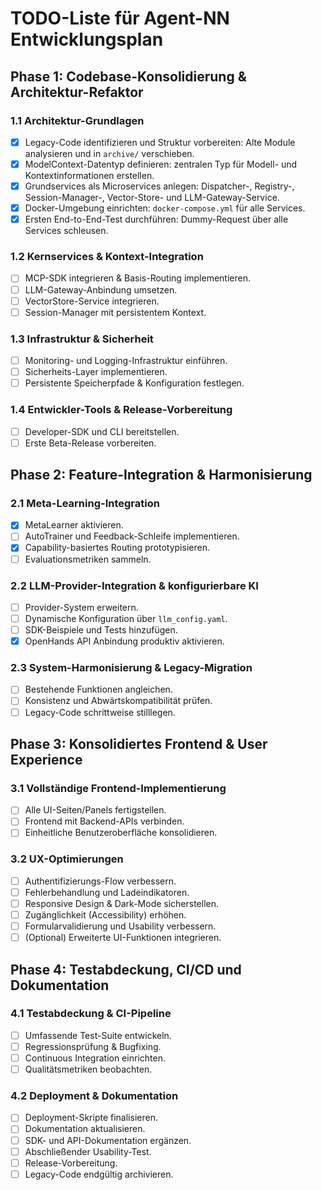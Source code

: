 # TODO-Liste für Agent-NN Entwicklungsplan

## Phase 1: Codebase-Konsolidierung & Architektur-Refaktor

### 1.1 Architektur-Grundlagen
- [x] Legacy-Code identifizieren und Struktur vorbereiten: Alte Module analysieren und in `archive/` verschieben.
- [x] ModelContext-Datentyp definieren: zentralen Typ für Modell- und Kontextinformationen erstellen.
- [x] Grundservices als Microservices anlegen: Dispatcher-, Registry-, Session-Manager-, Vector-Store- und LLM-Gateway-Service.
- [x] Docker-Umgebung einrichten: `docker-compose.yml` für alle Services.
- [x] Ersten End-to-End-Test durchführen: Dummy-Request über alle Services schleusen.

### 1.2 Kernservices & Kontext-Integration
- [ ] MCP-SDK integrieren & Basis-Routing implementieren.
- [ ] LLM-Gateway-Anbindung umsetzen.
- [ ] VectorStore-Service integrieren.
- [ ] Session-Manager mit persistentem Kontext.

### 1.3 Infrastruktur & Sicherheit
- [ ] Monitoring- und Logging-Infrastruktur einführen.
- [ ] Sicherheits-Layer implementieren.
- [ ] Persistente Speicherpfade & Konfiguration festlegen.

### 1.4 Entwickler-Tools & Release-Vorbereitung
- [ ] Developer-SDK und CLI bereitstellen.
- [ ] Erste Beta-Release vorbereiten.

## Phase 2: Feature-Integration & Harmonisierung

### 2.1 Meta-Learning-Integration
- [x] MetaLearner aktivieren.
- [ ] AutoTrainer und Feedback-Schleife implementieren.
- [x] Capability-basiertes Routing prototypisieren.
- [ ] Evaluationsmetriken sammeln.

### 2.2 LLM-Provider-Integration & konfigurierbare KI
- [ ] Provider-System erweitern.
- [ ] Dynamische Konfiguration über `llm_config.yaml`.
- [ ] SDK-Beispiele und Tests hinzufügen.
- [x] OpenHands API Anbindung produktiv aktivieren.

### 2.3 System-Harmonisierung & Legacy-Migration
- [ ] Bestehende Funktionen angleichen.
- [ ] Konsistenz und Abwärtskompatibilität prüfen.
- [ ] Legacy-Code schrittweise stilllegen.

## Phase 3: Konsolidiertes Frontend & User Experience

### 3.1 Vollständige Frontend-Implementierung
- [ ] Alle UI-Seiten/Panels fertigstellen.
- [ ] Frontend mit Backend-APIs verbinden.
- [ ] Einheitliche Benutzeroberfläche konsolidieren.

### 3.2 UX-Optimierungen
- [ ] Authentifizierungs-Flow verbessern.
- [ ] Fehlerbehandlung und Ladeindikatoren.
- [ ] Responsive Design & Dark-Mode sicherstellen.
- [ ] Zugänglichkeit (Accessibility) erhöhen.
- [ ] Formularvalidierung und Usability verbessern.
- [ ] (Optional) Erweiterte UI-Funktionen integrieren.

## Phase 4: Testabdeckung, CI/CD und Dokumentation

### 4.1 Testabdeckung & CI-Pipeline
- [ ] Umfassende Test-Suite entwickeln.
- [ ] Regressionsprüfung & Bugfixing.
- [ ] Continuous Integration einrichten.
- [ ] Qualitätsmetriken beobachten.

### 4.2 Deployment & Dokumentation
- [ ] Deployment-Skripte finalisieren.
- [ ] Dokumentation aktualisieren.
- [ ] SDK- und API-Dokumentation ergänzen.
- [ ] Abschließender Usability-Test.
- [ ] Release-Vorbereitung.
- [ ] Legacy-Code endgültig archivieren.
